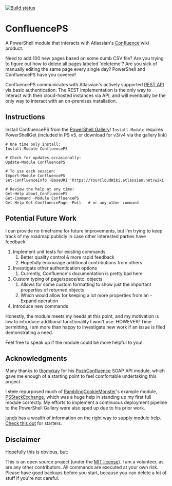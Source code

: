 [![Build status](https://ci.appveyor.com/api/projects/status/jcyw4oxnpqp3djtn?svg=true)](https://ci.appveyor.com/project/brianbunke/confluenceps)

# ConfluencePS
A PowerShell module that interacts with Atlassian's [Confluence] wiki product.

Need to add 100 new pages based on some dumb CSV file? Are you trying to figure out how to delete all pages labeled 'deleteme'? Are you sick of manually editing the same page every single day? PowerShell and ConfluencePS have you covered!

ConfluencePS communicates with Atlassian's actively supported [REST API] via basic authentication. The REST implementation is the only way to interact with their cloud-hosted instances via API, and will eventually be the only way to interact with an on-premises installation.

## Instructions
Install ConfluencePS from the [PowerShell Gallery]! `Install-Module` requires PowerShellGet (included in PS v5, or download for v3/v4 via the gallery link)

```posh
# One time only install:
Install-Module ConfluencePS

# Check for updates occasionally:
Update-Module ConfluencePS

# To use each session:
Import-Module ConfluencePS
Set-ConfluenceInfo -BaseURI 'https://YourCloudWiki.atlassian.net/wiki'

# Review the help at any time!
Get-Help about_ConfluencePS
Get-Command -Module ConfluencePS
Get-Help Get-ConfluencePage -Full   # or any other command
```

## Potential Future Work
I can provide no timeframe for future improvements, but I'm trying to keep track of my roadmap publicly in case other interested parties have feedback.

1. Implement unit tests for existing commands
    1. Better quality control & more rapid feedback
    2. Hopefully encourage additional contributions from others
2. Investigate other authentication options
    1. Currently, Confluence's documentation is pretty bad here
3. Custom typing of page/space/etc. objects
	1. Allows for some custom formatting to show just the important properties of returned objects
	2. Which would allow for keeping a lot more properties from an -Expand operation
4. Introduce new commands

Honestly, the module meets my needs at this point, and my motivation is low to introduce additional functionality I won't use. HOWEVER! Time permitting, I am more than happy to investigate new work if an issue is filed demonstrating a need.

Feel free to speak up if the module could be more helpful to you!

## Acknowledgments
Many thanks to [thomykay] for his [PoshConfluence] SOAP API module, which gave me enough of a starting point to feel comfortable undertaking this project.

I ~~stole~~ repurposed much of [RamblingCookieMonster]'s example module, [PSStackExchange], which was a huge help in standing up my first full module correctly. My efforts to implement a continuous deployment pipeline to the PowerShell Gallery were also sped up due to his prior work.

[juneb] has a wealth of information on the right way to supply module help. [Check this out] for starters.

## Disclaimer
Hopefully this is obvious, but:

This is an open source project (under the [MIT license]). I am a volunteer, as are any other contributors. All commands are executed at your own risk. Please have good backups before you start, because you can delete a lot of stuff if you're not careful.

  [Confluence]: <https://www.atlassian.com/software/confluence>
  [REST API]: <https://docs.atlassian.com/atlassian-/REST/latest/>
  [PowerShell Gallery]: <https://www.powershellgallery.com/>
  [thomykay]: <https://github.com/thomykay>
  [PoshConfluence]: <https://github.com/thomykay/PoshConfluence>
  [RamblingCookieMonster]: <https://github.com/RamblingCookieMonster>
  [PSStackExchange]: <https://github.com/RamblingCookieMonster/PSStackExchange>
  [juneb]: <https://github.com/juneb>
  [Check this out]: <https://github.com/juneb/PowerShellHelpDeepDive>
  [MIT license]: <https://github.com/brianbunke/ConfluencePS/blob/master/LICENSE>

[//]: # (Sweet online markdown editor at http://dillinger.io)
[//]: # ("GitHub Flavored Markdown" https://help.github.com/articles/github-flavored-markdown/)
